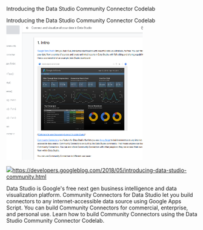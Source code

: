 Introducing the Data Studio Community Connector Codelab

Introducing the Data Studio Community Connector Codelab
![](../_resources/e46cb103a6f2cad20e1604f44b26978b.png)

![](../_resources/f12145c5fa15a0084a400dee43de6218.png)https://developers.googleblog.com/2018/05/introducing-data-studio-community.html

Data Studio is Google's free next gen business intelligence and data visualization platform. Community Connectors for Data Studio let you build connectors to any internet-accessible data source using Google Apps Script. You can build Community Connectors for commercial, enterprise, and personal use. Learn how to build Community Connectors using the Data Studio Community Connector Codelab.